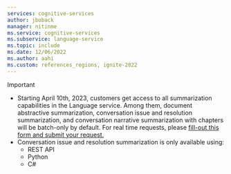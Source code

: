 ```yaml
---
services: cognitive-services
author: jboback
manager: nitinme
ms.service: cognitive-services
ms.subservice: language-service
ms.topic: include
ms.date: 12/06/2022
ms.author: aahi
ms.custom: references_regions, ignite-2022
---
```


> [!IMPORTANT]
> * Starting April 10th, 2023, customers get access to all summarization capabilities in the Language service. Among them, document abstractive summarization, conversation issue and resolution summarization, and conversation narrative summarization with chapters will be batch-only by default. For real time requests, please [fill-out this form and submit your request.](https://aka.ms/applyforgatedsummarizationfeatures)
> * Conversation issue and resolution summarization is only available using:
>     * REST API
>     * Python
>     * C#

